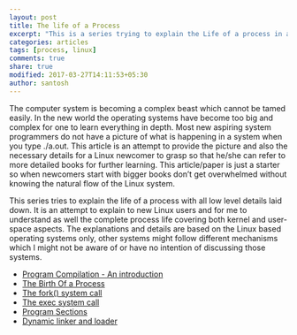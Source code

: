 ```yaml
---
layout: post
title: The life of a Process
excerpt: "This is a series trying to explain the Life of a process in a Linux system. Will try to cover most of the aspects from the user space to the kernel space."
categories: articles
tags: [process, linux]
comments: true
share: true
modified: 2017-03-27T14:11:53+05:30
author: santosh
---
```


The computer system is becoming a complex beast which cannot be tamed easily. In
the new world the operating systems have become too big and complex for one to
learn everything in depth. Most new aspiring system programmers do not have a
picture of what is happening in a system when you type ./a.out. This article is
an attempt to provide the picture and also the necessary details for a Linux
newcomer to grasp so that he/she can refer to more detailed books for further
learning. This article/paper is just a starter so when newcomers start with
bigger books don’t get overwhelmed without knowing the natural flow of the Linux
system.

This series tries to explain the life of a process with all low level details
laid down. It is an attempt to explain to new Linux users and for me to
understand as well the complete process life covering both kernel and user-space
aspects. The explanations and details are based on the Linux based operating
systems only, other systems might follow different mechanisms which I might not
be aware of or have no intention of discussing those systems.

- [Program Compilation - An introduction](/articles/program-compilation-an-introduction/)
- [The Birth Of a Process](/articles/the-birth-of-a-process/)
- [The fork() system call](/articles/the-fork-system-call/)
- [The exec system call](/articles/the-exec-system-call/)
- [Program Sections](/articles/program-sections/)
- [Dynamic linker and loader](/articles/Dynamic-linker-and-loader/)
